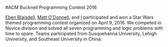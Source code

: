 #ACM Bucknell Programming Contest 2016

[Eben Blaisdell](mailto:emb038@bucknell.edu), [Matt O'Donnell](mailto:mmo010@bucknell.edu), and [I](mailto:ym012@bucknell.edu) participated and won a Star Wars themed programming contest organized on April 9, 2016. We competed in Novice division and solved all seven programming and logic problems with time to spare. Teams participated from Susquehanna University, Lehigh University, and Southeast University in China.
